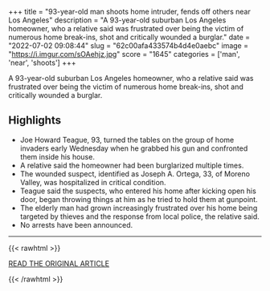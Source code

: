+++
title = "93-year-old man shoots home intruder, fends off others near Los Angeles"
description = "A 93-year-old suburban Los Angeles homeowner, who a relative said was frustrated over being the victim of numerous home break-ins, shot and critically wounded a burglar."
date = "2022-07-02 09:08:44"
slug = "62c00afa433574b4d4e0aebc"
image = "https://i.imgur.com/sOAehjz.jpg"
score = "1645"
categories = ['man', 'near', 'shoots']
+++

A 93-year-old suburban Los Angeles homeowner, who a relative said was frustrated over being the victim of numerous home break-ins, shot and critically wounded a burglar.

## Highlights

- Joe Howard Teague, 93, turned the tables on the group of home invaders early Wednesday when he grabbed his gun and confronted them inside his house.
- A relative said the homeowner had been burglarized multiple times.
- The wounded suspect, identified as Joseph A. Ortega, 33, of Moreno Valley, was hospitalized in critical condition.
- Teague said the suspects, who entered his home after kicking open his door, began throwing things at him as he tried to hold them at gunpoint.
- The elderly man had grown increasingly frustrated over his home being targeted by thieves and the response from local police, the relative said.
- No arrests have been announced.

---

{{< rawhtml >}}
  <p class="article-category">
    <a target="_blank" href="https://abcnews.go.com/US/93-year-man-shoots-home-intruder-fends-off/story?id=85991432&amp;cid=social_fb_abcn">READ THE ORIGINAL ARTICLE</a>
  </p>
{{< /rawhtml >}}
